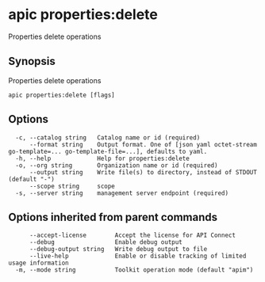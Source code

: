 # apic properties:delete

Properties delete operations

## Synopsis

Properties delete operations

```
apic properties:delete [flags]
```

## Options

```
  -c, --catalog string   Catalog name or id (required)
      --format string    Output format. One of [json yaml octet-stream go-template=... go-template-file=...], defaults to yaml.
  -h, --help             Help for properties:delete
  -o, --org string       Organization name or id (required)
      --output string    Write file(s) to directory, instead of STDOUT (default "-")
      --scope string     scope
  -s, --server string    management server endpoint (required)
```

## Options inherited from parent commands

```
      --accept-license        Accept the license for API Connect
      --debug                 Enable debug output
      --debug-output string   Write debug output to file
      --live-help             Enable or disable tracking of limited usage information
  -m, --mode string           Toolkit operation mode (default "apim")
```
